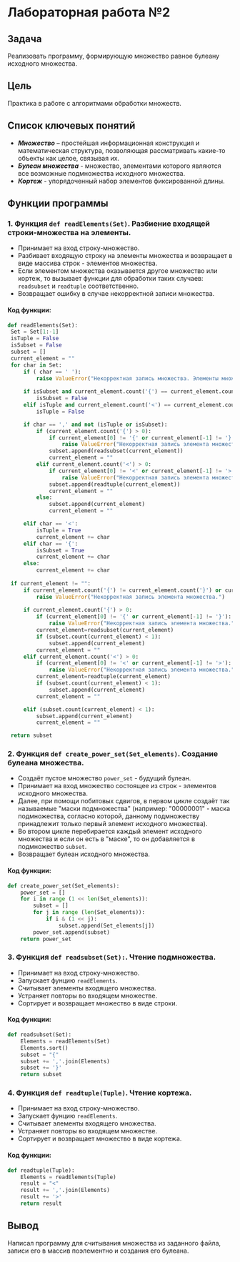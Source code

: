 # Лабораторная работа №2

## Задача
Реализовать программу, формирующую множество равное булеану исходного множества.

## Цель
Практика в работе с алгоритмами обработки множеств.

## Список ключевых понятий
* ***Множество*** – простейшая информационная конструкция и математическая структура, позволяющая рассматривать какие-то объекты как целое, связывая их.
* ***Булеан множества*** - множество, элементами которого являются все возможные подмножества исходного множества.
* ***Кортеж*** - упорядоченный набор элементов фиксированной длины.

## Функции программы
### 1. Функция `def readElements(Set)`. Разбиение входящей строки-множества на элементы.

* Принимает на вход строку-множество.
* Разбивает входящую строку на элементы множества и возвращает в виде массива строк - элементов множества.
* Если элементом множества оказывается другое множество или кортеж, то вызывает функции для обработки таких случаев: ```readsubset``` и ```readtuple``` соответственно.
* Возвращает ошибку в случае некорректной записи множества.

#### Код функции:
   ```python
def readElements(Set):
    Set = Set[1:-1]
    isTuple = False
    isSubset = False
    subset = []
    current_element = ""
    for char in Set:
        if ( char == ' '):
            raise ValueError("Некорректная запись множества. Элементы множества не должны быть разделены пробелами.")
        
        if isSubset and current_element.count('{') == current_element.count('}'):
            isSubset = False
        elif isTuple and current_element.count('<') == current_element.count('>'):
            isTuple = False

        if char == ',' and not (isTuple or isSubset):
            if (current_element.count('{') > 0):
                if current_element[0] != '{' or current_element[-1] != '}' or current_element.count('{') != current_element.count('}'):
                    raise ValueError("Некорректная запись элемента множества.")
                subset.append(readsubset(current_element))
                current_element = ""
            elif current_element.count('<') > 0:
                if current_element[0] != '<' or current_element[-1] != '>' or current_element.count('<') != current_element('>'):
                    raise ValueError("Некорректная запись элемента множества.")
                subset.append(readtuple(current_element))
                current_element = ""
            else:
                subset.append(current_element)
                current_element = ""

        elif char == '<':
            isTuple = True
            current_element += char  
        elif char == '{':
            isSubset = True
            current_element += char       
        else:
            current_element += char
    
    if current_element != "":
        if current_element.count('{') != current_element.count('}') or current_element.count('<') != current_element.count('>'):
            raise ValueError("Некорректная запись элемента множества.")
        
        if current_element.count('{') > 0:
            if (current_element[0] != '{' or current_element[-1] != '}'):
                raise ValueError("Некорректная запись элемента множества.")
            current_element=readsubset(current_element)
            if (subset.count(current_element) < 1):
                subset.append(current_element)
            current_element = ""
        elif current_element.count('<') > 0:
            if (current_element[0] != '<' or current_element[-1] != '>'):
                raise ValueError("Некорректная запись элемента множества.")
            current_element=readtuple(current_element)
            if (subset.count(current_element) < 1):
                subset.append(current_element)
            current_element = ""

        elif (subset.count(current_element) < 1):
            subset.append(current_element)
            current_element = ""

    return subset
   ```

### 2. Функция `def create_power_set(Set_elements)`. Создание булеана множества.

* Создаёт пустое множество `power_set` - будущий булеан.
* Принимает на вход множество состоящее из строк - элементов исходного множества.
* Далее, при помощи побитовых сдвигов, в первом цикле создаёт так называемые "маски подмножества" (например: "00000001" - маска подмножества, согласно которой, данному подмножеству принадлежит только первый элемент исходного множества).
* Во втором цикле перебирается каждый элемент исходного множества и если он есть в "маске", то он добавляется в подмножество `subset`.
* Возвращает булеан исходного множества.

#### Код функции:
   ```python
   def create_power_set(Set_elements):
       power_set = []
       for i in range (1 << len(Set_elements)):
           subset = []
           for j in range (len(Set_elements)):
               if i & (1 << j):
                   subset.append(Set_elements[j])
           power_set.append(subset)
       return power_set
   ```
### 3. Функция `def readsubset(Set):`. Чтение подмножества.
* Принимает на вход строку-множество.
* Запускает фунцию ```readElements```.
* Cчитывает элементы входящего множества.
* Устраняет повторы во входящем множестве.
* Сортирует и возвращает множество в виде строки.

#### Код функции:
```python
def readsubset(Set):
    Elements = readElements(Set)
    Elements.sort()
    subset = "{"
    subset += ','.join(Elements)
    subset += '}'
    return subset
```

### 4. Функция `def readtuple(Tuple)`. Чтение кортежа.
* Принимает на вход строку-множество.
* Запускает фунцию ```readElements```.
* Cчитывает элементы входящего множества.
* Устраняет повторы во входящем множестве.
* Сортирует и возвращает множество в виде кортежа.

#### Код функции:
```python
def readtuple(Tuple):
    Elements = readElements(Tuple)
    result = "<"
    result += ','.join(Elements)
    result += '>'
    return result
```
## Вывод
Написал программу для считывания множества из заданного файла, записи его в массив поэлементно и создания его булеана.
